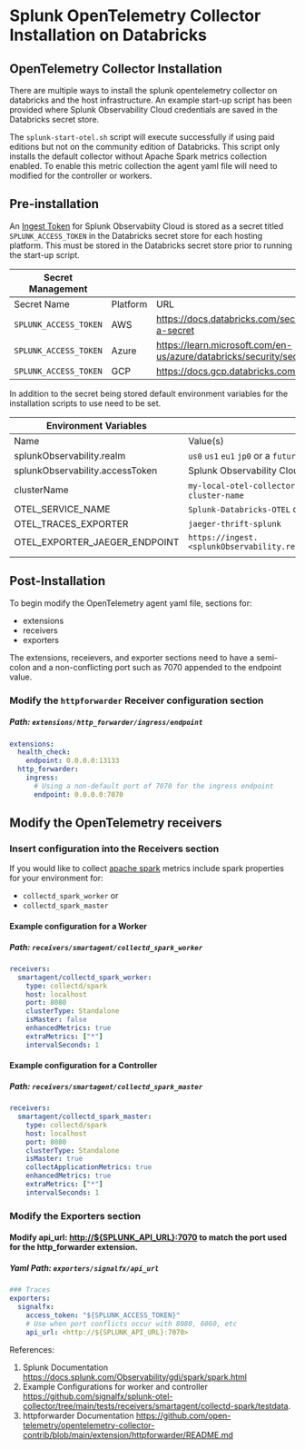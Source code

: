 # Splunk OpenTelemetry Collector Installation on Databricks

## OpenTelemetry Collector Installation

There are multiple ways to install the splunk opentelemetry collector on databricks and the host infrastructure. An example start-up script has been provided where Splunk Observability Cloud credentials are saved in the Databricks secret store.

The `splunk-start-otel.sh` script will execute successfully if using paid editions but not on the community edition of Databricks. This script only installs the default collector without Apache Spark metrics collection enabled. To enable this metric collection the agent yaml file will need to modified for the controller or workers.

## Pre-installation

An [Ingest Token](https://docs.splunk.com/Observability/admin/authentication-tokens/tokens.html#nav-Create-and-manage-authentication-tokens) for Splunk Observabiity Cloud is stored as a secret titled `SPLUNK_ACCESS_TOKEN` in the Databricks secret store for each hosting platform. This must be stored in the Databricks secret store prior to running the start-up script.

| Secret Management |  |  |
| ----------- | ----------- | ----------- |
| Secret Name | Platform | URL |
| `SPLUNK_ACCESS_TOKEN` | AWS | https://docs.databricks.com/security/secrets/secrets.html#create-a-secret |
| `SPLUNK_ACCESS_TOKEN` | Azure | https://learn.microsoft.com/en-us/azure/databricks/security/secrets/ |
| `SPLUNK_ACCESS_TOKEN` | GCP | https://docs.gcp.databricks.com/security/secrets/secrets.html |

In addition to the secret being stored default environment variables for the installation scripts to use need to be set.

| Environment Variables |  |
| ----------- | ----------- |
| Name | Value(s) |
| splunkObservability.realm | `us0` `us1` `eu1` `jp0` or a `future_realm`
| splunkObservability.accessToken | Splunk Observability Cloud [Ingest Token](https://docs.splunk.com/Observability/admin/authentication-tokens/tokens.html#nav-Create-and-manage-authentication-tokens) |
| clusterName | `my-local-otel-collector-cluster` or `another-useful-cluster-name`
| OTEL_SERVICE_NAME |  `Splunk-Databricks-OTEL` or `Another-Service-Name` |
| OTEL_TRACES_EXPORTER |  `jaeger-thrift-splunk` |
| OTEL_EXPORTER_JAEGER_ENDPOINT |  `https://ingest.<splunkObservability.realm>.signalfx.com/v2/trace` |
|||

## Post-Installation

To begin modify the OpenTelemetry agent yaml file, sections for:

* extensions
* receivers
* exporters

The extensions, receievers, and exporter sections need to have a semi-colon and a non-conflicting port such as 7070 appended to the endpoint value.

### Modify the `httpforwarder` Receiver configuration section

##### Path: `extensions/http_forwarder/ingress/endpoint`

```yaml
extensions:
  health_check:
    endpoint: 0.0.0.0:13133
  http_forwarder:
    ingress:
      # Using a non-default port of 7070 for the ingress endpoint
      endpoint: 0.0.0.0:7070
```

## Modify the OpenTelemetry receivers

### Insert configuration into the Receivers section

If you would like to collect [apache spark](https://docs.splunk.com/Observability/gdi/spark/spark.html) metrics include spark properties for your environment for:

* `collectd_spark_worker` or
* `collectd_spark_master`

#### Example configuration for a Worker

##### Path: `receivers/smartagent/collectd_spark_worker`

```yaml
receivers:
  smartagent/collectd_spark_worker:
    type: collectd/spark
    host: localhost
    port: 8080
    clusterType: Standalone
    isMaster: false
    enhancedMetrics: true
    extraMetrics: ["*"]
    intervalSeconds: 1
```

#### Example configuration for a Controller

##### Path: `receivers/smartagent/collectd_spark_master`

```yaml
receivers:
  smartagent/collectd_spark_master:
    type: collectd/spark
    host: localhost
    port: 8080
    clusterType: Standalone
    isMaster: true
    collectApplicationMetrics: true
    enhancedMetrics: true
    extraMetrics: ["*"]
    intervalSeconds: 1
```

### Modify the Exporters section

#### Modify api_url: <http://${SPLUNK_API_URL}:7070> to match the port used for the http_forwarder extension.

##### Yaml Path: `exporters/signalfx/api_url`

```yaml
### Traces
exporters:
  signalfx:
    access_token: "${SPLUNK_ACCESS_TOKEN}"
    # Use when port conflicts occur with 8080, 6060, etc
    api_url: <http://${SPLUNK_API_URL}:7070>
```

References:

  1. Splunk Documentation <https://docs.splunk.com/Observability/gdi/spark/spark.html>
  2. Example Configurations for worker and controller <https://github.com/signalfx/splunk-otel-collector/tree/main/tests/receivers/smartagent/collectd-spark/testdata>.
  3. httpforwarder Documentation <https://github.com/open-telemetry/opentelemetry-collector-contrib/blob/main/extension/httpforwarder/README.md>
